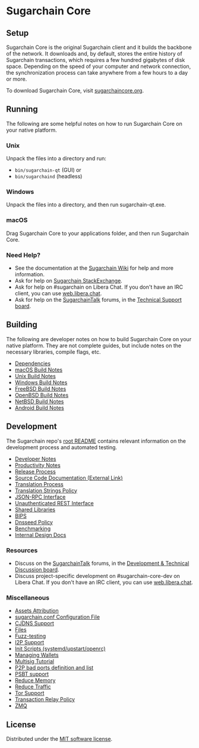 Sugarchain Core
=============

Setup
---------------------
Sugarchain Core is the original Sugarchain client and it builds the backbone of the network. It downloads and, by default, stores the entire history of Sugarchain transactions, which requires a few hundred gigabytes of disk space. Depending on the speed of your computer and network connection, the synchronization process can take anywhere from a few hours to a day or more.

To download Sugarchain Core, visit [sugarchaincore.org](https://sugarchaincore.org/en/download/).

Running
---------------------
The following are some helpful notes on how to run Sugarchain Core on your native platform.

### Unix

Unpack the files into a directory and run:

- `bin/sugarchain-qt` (GUI) or
- `bin/sugarchaind` (headless)

### Windows

Unpack the files into a directory, and then run sugarchain-qt.exe.

### macOS

Drag Sugarchain Core to your applications folder, and then run Sugarchain Core.

### Need Help?

* See the documentation at the [Sugarchain Wiki](https://en.sugarchain.it/wiki/Main_Page)
for help and more information.
* Ask for help on [Sugarchain StackExchange](https://sugarchain.stackexchange.com).
* Ask for help on #sugarchain on Libera Chat. If you don't have an IRC client, you can use [web.libera.chat](https://web.libera.chat/#sugarchain).
* Ask for help on the [SugarchainTalk](https://sugarchaintalk.org/) forums, in the [Technical Support board](https://sugarchaintalk.org/index.php?board=4.0).

Building
---------------------
The following are developer notes on how to build Sugarchain Core on your native platform. They are not complete guides, but include notes on the necessary libraries, compile flags, etc.

- [Dependencies](dependencies.md)
- [macOS Build Notes](build-osx.md)
- [Unix Build Notes](build-unix.md)
- [Windows Build Notes](build-windows.md)
- [FreeBSD Build Notes](build-freebsd.md)
- [OpenBSD Build Notes](build-openbsd.md)
- [NetBSD Build Notes](build-netbsd.md)
- [Android Build Notes](build-android.md)

Development
---------------------
The Sugarchain repo's [root README](/README.md) contains relevant information on the development process and automated testing.

- [Developer Notes](developer-notes.md)
- [Productivity Notes](productivity.md)
- [Release Process](release-process.md)
- [Source Code Documentation (External Link)](https://doxygen.sugarchaincore.org/)
- [Translation Process](translation_process.md)
- [Translation Strings Policy](translation_strings_policy.md)
- [JSON-RPC Interface](JSON-RPC-interface.md)
- [Unauthenticated REST Interface](REST-interface.md)
- [Shared Libraries](shared-libraries.md)
- [BIPS](bips.md)
- [Dnsseed Policy](dnsseed-policy.md)
- [Benchmarking](benchmarking.md)
- [Internal Design Docs](design/)

### Resources
* Discuss on the [SugarchainTalk](https://sugarchaintalk.org/) forums, in the [Development & Technical Discussion board](https://sugarchaintalk.org/index.php?board=6.0).
* Discuss project-specific development on #sugarchain-core-dev on Libera Chat. If you don't have an IRC client, you can use [web.libera.chat](https://web.libera.chat/#sugarchain-core-dev).

### Miscellaneous
- [Assets Attribution](assets-attribution.md)
- [sugarchain.conf Configuration File](sugarchain-conf.md)
- [CJDNS Support](cjdns.md)
- [Files](files.md)
- [Fuzz-testing](fuzzing.md)
- [I2P Support](i2p.md)
- [Init Scripts (systemd/upstart/openrc)](init.md)
- [Managing Wallets](managing-wallets.md)
- [Multisig Tutorial](multisig-tutorial.md)
- [P2P bad ports definition and list](p2p-bad-ports.md)
- [PSBT support](psbt.md)
- [Reduce Memory](reduce-memory.md)
- [Reduce Traffic](reduce-traffic.md)
- [Tor Support](tor.md)
- [Transaction Relay Policy](policy/README.md)
- [ZMQ](zmq.md)

License
---------------------
Distributed under the [MIT software license](/COPYING).
